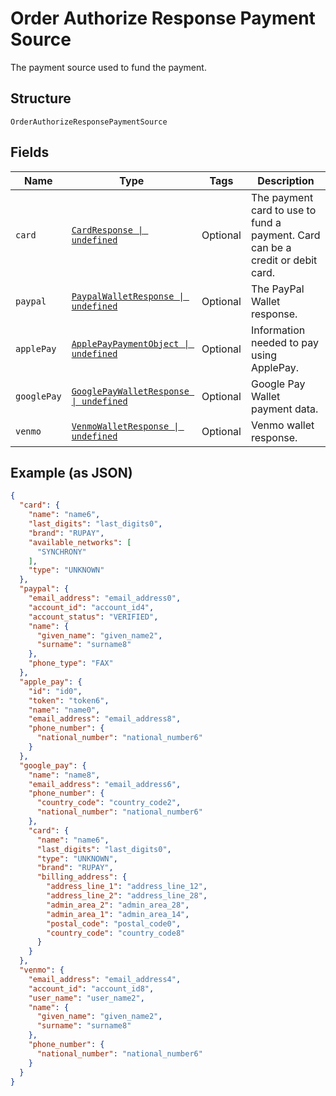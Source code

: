 
# Order Authorize Response Payment Source

The payment source used to fund the payment.

## Structure

`OrderAuthorizeResponsePaymentSource`

## Fields

| Name | Type | Tags | Description |
|  --- | --- | --- | --- |
| `card` | [`CardResponse \| undefined`](../../doc/models/card-response.md) | Optional | The payment card to use to fund a payment. Card can be a credit or debit card. |
| `paypal` | [`PaypalWalletResponse \| undefined`](../../doc/models/paypal-wallet-response.md) | Optional | The PayPal Wallet response. |
| `applePay` | [`ApplePayPaymentObject \| undefined`](../../doc/models/apple-pay-payment-object.md) | Optional | Information needed to pay using ApplePay. |
| `googlePay` | [`GooglePayWalletResponse \| undefined`](../../doc/models/google-pay-wallet-response.md) | Optional | Google Pay Wallet payment data. |
| `venmo` | [`VenmoWalletResponse \| undefined`](../../doc/models/venmo-wallet-response.md) | Optional | Venmo wallet response. |

## Example (as JSON)

```json
{
  "card": {
    "name": "name6",
    "last_digits": "last_digits0",
    "brand": "RUPAY",
    "available_networks": [
      "SYNCHRONY"
    ],
    "type": "UNKNOWN"
  },
  "paypal": {
    "email_address": "email_address0",
    "account_id": "account_id4",
    "account_status": "VERIFIED",
    "name": {
      "given_name": "given_name2",
      "surname": "surname8"
    },
    "phone_type": "FAX"
  },
  "apple_pay": {
    "id": "id0",
    "token": "token6",
    "name": "name0",
    "email_address": "email_address8",
    "phone_number": {
      "national_number": "national_number6"
    }
  },
  "google_pay": {
    "name": "name8",
    "email_address": "email_address6",
    "phone_number": {
      "country_code": "country_code2",
      "national_number": "national_number6"
    },
    "card": {
      "name": "name6",
      "last_digits": "last_digits0",
      "type": "UNKNOWN",
      "brand": "RUPAY",
      "billing_address": {
        "address_line_1": "address_line_12",
        "address_line_2": "address_line_28",
        "admin_area_2": "admin_area_28",
        "admin_area_1": "admin_area_14",
        "postal_code": "postal_code0",
        "country_code": "country_code8"
      }
    }
  },
  "venmo": {
    "email_address": "email_address4",
    "account_id": "account_id8",
    "user_name": "user_name2",
    "name": {
      "given_name": "given_name2",
      "surname": "surname8"
    },
    "phone_number": {
      "national_number": "national_number6"
    }
  }
}
```

